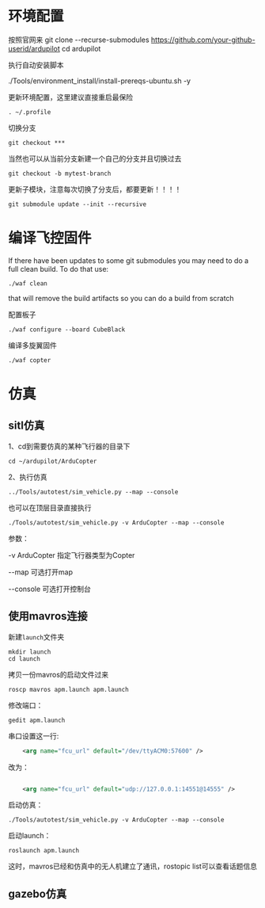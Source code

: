 # 环境配置
按照官网来
git clone --recurse-submodules https://github.com/your-github-userid/ardupilot
cd ardupilot

执行自动安装脚本

./Tools/environment_install/install-prereqs-ubuntu.sh -y

更新环境配置，这里建议直接重启最保险

    . ~/.profile


切换分支

    git checkout ***

当然也可以从当前分支新建一个自己的分支并且切换过去


    git checkout -b mytest-branch

更新子模块，注意每次切换了分支后，都要更新！！！！

    git submodule update --init --recursive

# 编译飞控固件

If there have been updates to some git submodules you may need to do a full clean build. To do that use:

    ./waf clean

that will remove the build artifacts so you can do a build from scratch

配置板子

    ./waf configure --board CubeBlack

编译多旋翼固件

    ./waf copter


# 仿真

## sitl仿真

1、cd到需要仿真的某种飞行器的目录下

    cd ~/ardupilot/ArduCopter

2、执行仿真

    ../Tools/autotest/sim_vehicle.py --map --console

也可以在顶层目录直接执行

    ./Tools/autotest/sim_vehicle.py -v ArduCopter --map --console

参数：

-v ArduCopter 指定飞行器类型为Copter

--map   可选打开map

--console   可选打开控制台

## 使用mavros连接

新建`launch`文件夹

    mkdir launch
    cd launch

拷贝一份mavros的启动文件过来

    roscp mavros apm.launch apm.launch

修改端口：

    gedit apm.launch

串口设置这一行:

```xml
    <arg name="fcu_url" default="/dev/ttyACM0:57600" /> 
```

改为：

```xml

    <arg name="fcu_url" default="udp://127.0.0.1:14551@14555" />
```

启动仿真：

    ./Tools/autotest/sim_vehicle.py -v ArduCopter --map --console

启动launch：

    roslaunch apm.launch

这时，mavros已经和仿真中的无人机建立了通讯，rostopic list可以查看话题信息

## gazebo仿真

